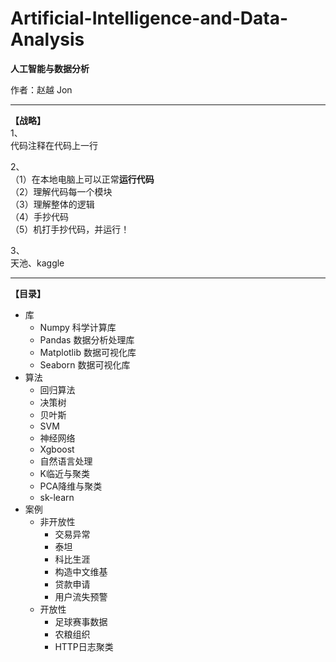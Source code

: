 # Artificial-Intelligence-and-Data-Analysis

**人工智能与数据分析**

作者：赵越 Jon  

---
**【战略】**  
1、  
代码注释在代码上一行  


2、  
（1）在本地电脑上可以正常**运行代码**  
（2）理解代码每一个模块   
（3）理解整体的逻辑  
（4）手抄代码  
（5）机打手抄代码，并运行！  


3、    
天池、kaggle  



---
**【目录】**
  - 库
    - Numpy 科学计算库
    - Pandas 数据分析处理库
    - Matplotlib 数据可视化库
    - Seaborn 数据可视化库
  - 算法
    - 回归算法
    - 决策树
    - 贝叶斯
    - SVM
    - 神经网络
    - Xgboost
    - 自然语言处理
    - K临近与聚类
    - PCA降维与聚类
    - sk-learn
  - 案例
    - 非开放性
      - 交易异常
      - 泰坦
      - 科比生涯
      - 构造中文维基
      - 贷款申请
      - 用户流失预警
     - 开放性
       - 足球赛事数据
       - 农粮组织
       - HTTP日志聚类
